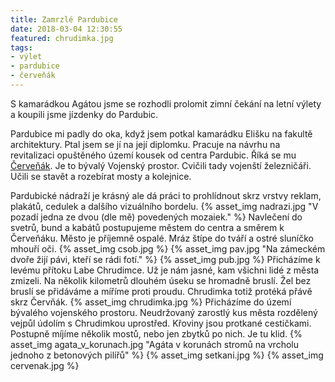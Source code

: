 ```yaml
---
title: Zamrzlé Pardubice
date: 2018-03-04 12:30:55
featured: chrudimka.jpg
tags:
- výlet
- pardubice
- červeňák
---
```

S kamarádkou Agátou jsme se rozhodli prolomit zimní čekání na letní výlety a koupili jsme jízdenky do Pardubic.

<!-- more -->
Pardubice mi padly do oka, když jsem potkal kamarádku Elišku na fakultě architektury. Ptal jsem se jí na její diplomku. Pracuje na návrhu na revitalizaci opuštěného území kousek od centra Pardubic. Říká se mu [Červeňák](https://mapy.cz/s/2CcNk). Je to bývalý Vojenský prostor. Cvičili tady vojenští železničáři. Učili se stavět a rozebírat mosty a kolejnice. 

Pardubické nádraží je krásný ale dá práci to prohlídnout skrz vrstvy reklam, plakátů, cedulek a dalšího vizuálního bordelu.
{% asset_img nadrazi.jpg "V pozadí jedna ze dvou (dle mě) povedených mozaiek." %}
Navlečení do svetrů, bund a kabátů postupujeme městem do centra a směrem k Červeňáku. Město je příjemně ospalé. Mráz štípe do tváří a ostré sluníčko mhouří oči.
{% asset_img csob.jpg %}
{% asset_img pav.jpg "Na zámeckém dvoře žijí pávi, kteří se rádi fotí." %}
{% asset_img pub.jpg %}
Přicházíme k levému přítoku Labe Chrudimce. Už je nám jasné, kam všichni lidé z města zmizeli. Na několik kilometrů dlouhém úseku se hromadně bruslí. Žel bez bruslí se přidáváme a míříme proti proudu. Chrudimka totiž protéká přávě skrz Červňák.
{% asset_img chrudimka.jpg %}
Přicházíme do území bývalého vojenského prostoru. Neudržovaný zarostlý kus města rozdělený vejpůl údolím s Chrudimkou uprostřed. Křoviny jsou protkané cestičkami. Postupně míjíme několik mostů, nebo jen zbytků po nich. Je tu klid.
{% asset_img agata_v_korunach.jpg "Agáta v korunách stromů na vrcholu jednoho z betonových pilířů" %}
{% asset_img setkani.jpg  %}
{% asset_img cervenak.jpg  %}
